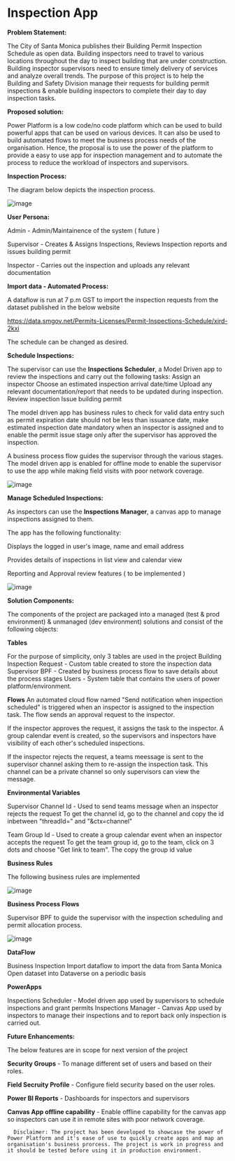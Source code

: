 # Inspection App

**Problem Statement:**

The City of Santa Monica publishes their Building Permit Inspection Schedule as open data. Building inspectors need to travel to various locations throughout the day to inspect building that are under construction. Building inspector supervisors need to ensure timely delivery of services and analyze overall trends. The purpose of this project is to help the Building and Safety Division manage their requests for building permit inspections & enable building inspectors to complete their day to day inspection tasks. 

**Proposed solution:**

Power Platform is a low code/no code platform which can be used to build powerful apps that can be used on various devices. It can also be used to build automated flows to meet the business process needs of the organisation. Hence, the proposal is to use the power of the platform to provide a easy to use app for inspection management and to automate the process to reduce the workload of inspectors and supervisors.

**Inspection Process:**

The diagram below depicts the inspection process.

![image](https://user-images.githubusercontent.com/10726964/179246808-553bb0bf-f5d1-42bb-b993-dda83ce0beeb.png)


**User Persona:**

  Admin - Admin/Maintainence of the system ( future )
  
  Supervisor - Creates & Assigns Inspections, Reviews Inspection reports and issues building permit
  
  Inspector - Carries out the inspection and uploads any relevant documentation

**Import data - Automated Process:**

A dataflow is run at 7 p.m GST to import the inspection requests from the dataset published in the below website

https://data.smgov.net/Permits-Licenses/Permit-Inspections-Schedule/xird-2kxi

The schedule can be changed as desired.

**Schedule Inspections:**

The supervisor can use the **Inspections Scheduler**, a Model Driven app to review the inspections and carry out the following tasks:
    Assign an inspector
    Choose an estimated inspection arrival date/time
    Upload any relevant documentation/report that needs to be updated during inspection.
    Review inspection
    Issue building permit

The model driven app has business rules to check for valid data entry such as permit expiration date should not be less than issuance date, make estimated inspection date mandatory when an inspector is assigned and to enable the permit issue stage only after the supervisor has approved the inspection.

A business process flow guides the supervisor through the various stages. The model driven app is enabled for offline mode to enable the supervisor to use the app while making field visits with poor network coverage.

![image](https://user-images.githubusercontent.com/10726964/179240223-555055e9-aa3b-4eb6-822f-21ce603604a2.png)


**Manage Scheduled Inspections:**

As inspectors can use the **Inspections Manager**, a canvas app to manage inspections assigned to them.

The app has the following functionality:

Displays the logged in user's image, name and email address

Provides details of inspections in list view and calendar view

Reporting and Approval review features ( to be implemented )

![image](https://user-images.githubusercontent.com/10726964/179240527-ede63a31-18d6-4c29-b996-33ac9cbd0d1a.png)

  
**Solution Components:**

The components of the project are packaged into a managed (test & prod environment) & unmanaged (dev environment) solutions and consist of the following objects:

**Tables**

For the purpose of simplicity, only 3 tables are used in the project
    Building Inspection Request - Custom table created to store the inspection data
    Supervisor BPF - Created by business process flow to save details about the process stages
    Users - System table that contains the users of power platform/environment.

**Flows**
An automated cloud flow named "Send notification when inspection scheduled" is triggered when an inspector is assigned to the inspection task. The flow sends an approval request to the inspector.

If the inspector approves the request, it assigns the task to the inspector. A group calendar event is created, so the supervisors and inspectors have visibility of each other's scheduled inspections.

If the inspector rejects the request, a teams meessage is sent to the supervisor channel asking them to re-assign the inspection task. This channel can be a private channel so only supervisors can view the message.

**Environmental Variables**

Supervisor Channel Id - Used to send teams message when an inspector rejects the request
          To get the channel id, go to the channel and copy the id inbetween "threadId=" and "&ctx=channel"
          
Team Group Id - Used to create a group calendar event when an inspector accepts the request
          To get the team group id, go to the team, click on 3 dots and choose "Get link to team". The copy the group id value 

**Business Rules**

The following business rules are implemented

![image](https://user-images.githubusercontent.com/10726964/179232614-5a6ccbc8-84fb-4716-abc1-bc9a0fd78f68.png)

**Business Process Flows**

Supervisor BPF to guide the supervisor with the inspection scheduling and permit allocation process.

![image](https://user-images.githubusercontent.com/10726964/179231296-49ae6d7a-3f1f-4029-add6-f69752c57202.png)

**DataFlow**

Business Inspection Import dataflow to import the data from Santa Monica Open dataset into Dataverse on a periodic basis

**PowerApps**

Inspections Scheduler - Model driven app used by supervisors to schedule inspections and grant permits
Inspections Manager - Canvas App used by inspectors to manage their inspections and to report back only inspection is carried out.

**Future Enhancements:**

The below features are in scope for next version of the project

**Security Groups** - To manage different set of users and based on their roles.

**Field Secruity Profile** - Configure field security based on the user roles.

**Power BI Reports** - Dashboards for inspectors and supervisors

**Canvas App offline capability** - Enable offline capability for the canvas app so inspectors can use it in remote sites with poor network coverage.



      Disclaimer: The project has been developed to showcase the power of Power Platform and it's ease of use to quickly create apps and map an organisation's business prorcess. The project is work in progress and it should be tested before using it in production environment.
